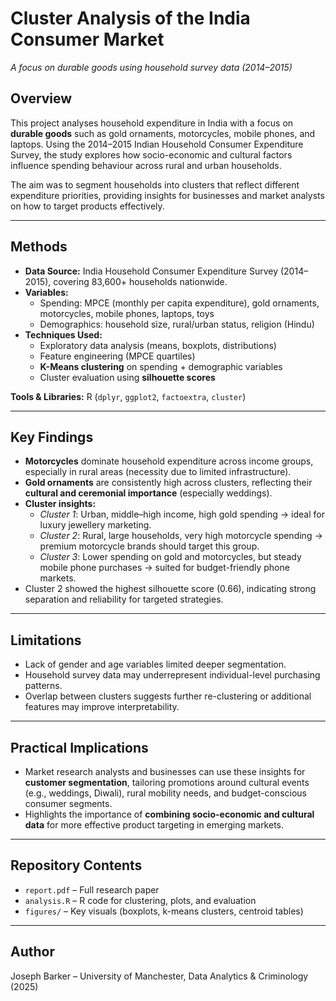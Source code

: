 # Cluster Analysis of the India Consumer Market  
*A focus on durable goods using household survey data (2014–2015)*  

## Overview  
This project analyses household expenditure in India with a focus on **durable goods** such as gold ornaments, motorcycles, mobile phones, and laptops. Using the 2014–2015 Indian Household Consumer Expenditure Survey, the study explores how socio-economic and cultural factors influence spending behaviour across rural and urban households.  

The aim was to segment households into clusters that reflect different expenditure priorities, providing insights for businesses and market analysts on how to target products effectively.  

---

## Methods  
- **Data Source:** India Household Consumer Expenditure Survey (2014–2015), covering 83,600+ households nationwide.  
- **Variables:**  
  - Spending: MPCE (monthly per capita expenditure), gold ornaments, motorcycles, mobile phones, laptops, toys  
  - Demographics: household size, rural/urban status, religion (Hindu)  
- **Techniques Used:**  
  - Exploratory data analysis (means, boxplots, distributions)  
  - Feature engineering (MPCE quartiles)  
  - **K-Means clustering** on spending + demographic variables  
  - Cluster evaluation using **silhouette scores**  

**Tools & Libraries:** R (`dplyr`, `ggplot2`, `factoextra`, `cluster`)  

---

## Key Findings  
- **Motorcycles** dominate household expenditure across income groups, especially in rural areas (necessity due to limited infrastructure).  
- **Gold ornaments** are consistently high across clusters, reflecting their **cultural and ceremonial importance** (especially weddings).  
- **Cluster insights:**  
  - *Cluster 1*: Urban, middle–high income, high gold spending → ideal for luxury jewellery marketing.  
  - *Cluster 2*: Rural, large households, very high motorcycle spending → premium motorcycle brands should target this group.  
  - *Cluster 3*: Lower spending on gold and motorcycles, but steady mobile phone purchases → suited for budget-friendly phone markets.  
- Cluster 2 showed the highest silhouette score (0.66), indicating strong separation and reliability for targeted strategies.  

---

## Limitations  
- Lack of gender and age variables limited deeper segmentation.  
- Household survey data may underrepresent individual-level purchasing patterns.  
- Overlap between clusters suggests further re-clustering or additional features may improve interpretability.  

---

## Practical Implications  
- Market research analysts and businesses can use these insights for **customer segmentation**, tailoring promotions around cultural events (e.g., weddings, Diwali), rural mobility needs, and budget-conscious consumer segments.  
- Highlights the importance of **combining socio-economic and cultural data** for more effective product targeting in emerging markets.  

---

## Repository Contents  
- `report.pdf` – Full research paper  
- `analysis.R` – R code for clustering, plots, and evaluation  
- `figures/` – Key visuals (boxplots, k-means clusters, centroid tables)  

---

## Author  
Joseph Barker – University of Manchester, Data Analytics & Criminology (2025)  
